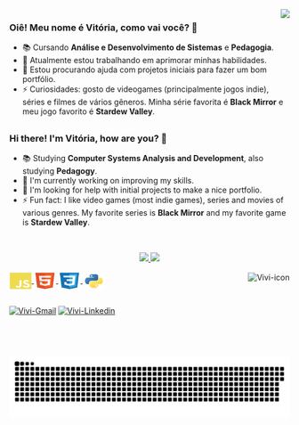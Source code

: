 
 <img align="right" src="https://visitor-badge.laobi.icu/badge?page_id=vitoriadevalois.visitor-badgee&color=green&style=flat-square">

### Oiê! Meu nome é Vitória, como vai você? 👋

- 📚 Cursando **Análise e Desenvolvimento de Sistemas** e **Pedagogia**.
- 🔭 Atualmente estou trabalhando em aprimorar minhas habilidades.
- 🤔 Estou procurando ajuda com projetos iniciais para fazer um bom portfólio.
- ⚡ Curiosidades: gosto de videogames (principalmente jogos indie), séries e filmes de vários gêneros. Minha série favorita é **Black Mirror** e meu jogo favorito é **Stardew Valley**.

##

### Hi there! I'm Vitória, how are you? 👋

- 📚 Studying **Computer Systems Analysis and Development**, also studying **Pedagogy**.
- 🔭 I'm currently working on improving my skills.
- 🤔 I'm looking for help with initial projects to make a nice portfolio.
- ⚡ Fun fact: I like video games (most indie games), series and movies of various genres. My favorite series is **Black Mirror** and my favorite game is **Stardew Valley**.

##
<br>
<div align="center">
  <a href="https://github.com/vitoriadevalois">
  <img height="160em" src="https://github-readme-stats.vercel.app/api?username=vitoriadevalois&show_icons=true&theme=dracula&include_all_commits=true&count_private=true"/>
  <img height="160em" src="https://github-readme-stats.vercel.app/api/top-langs/?username=vitoriadevalois&layout=compact&langs_count=7&theme=dracula"/>
</div>
<div style="display: inline_block"><br>
  <img align="center" alt="Vivi-Js" height="30" width="40" src="https://raw.githubusercontent.com/devicons/devicon/master/icons/javascript/javascript-plain.svg">
  <img align="center" alt="Vivi-HTML" height="30" width="40" src="https://raw.githubusercontent.com/devicons/devicon/master/icons/html5/html5-original.svg">
  <img align="center" alt="Vivi-CSS" height="30" width="40" src="https://raw.githubusercontent.com/devicons/devicon/master/icons/css3/css3-original.svg">
  <img align="center" alt="Vivi-Python" height="30" width="40" src="https://raw.githubusercontent.com/devicons/devicon/master/icons/python/python-original.svg">
  <img align="right" alt="Vivi-icon" height="150" src="/gificonresize.gif">
</div>
  
  ##
 
<div>
  <a href="mailto:vitoriadvalois@gmail.com" target="_blank"><img src="https://img.shields.io/badge/Gmail-D14836?style=for-the-badge&logo=gmail&logoColor=white" alt="Vivi-Gmail" target="_blank"></a>
  <a href="https://www.linkedin.com/in/vitoriadevalois" target="_blank"><img src="https://img.shields.io/badge/-LinkedIn-%230077B5?style=for-the-badge&logo=linkedin&logoColor=white" alt="Vivi-Linkedin" target="_blank"></a>
  
  ![Snake animation](https://github.com/vitoriadevalois/vitoriadevalois/blob/output/github-contribution-grid-snake.svg)
 
</div>
